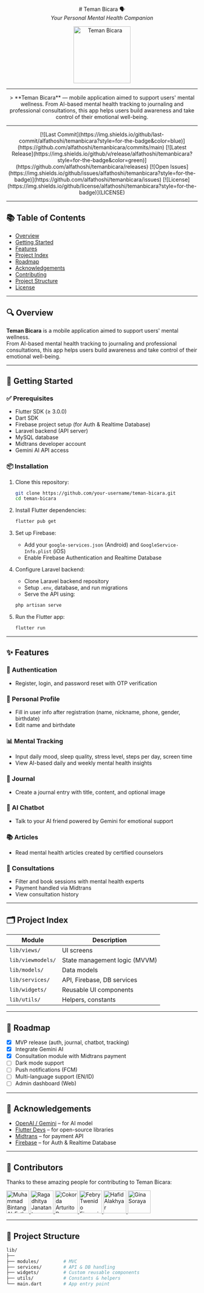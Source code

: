 <p align="center">
  # Teman Bicara 🗣️
  <br/>
  <i>Your Personal Mental Health Companion</i>
</p>

<p align="center">
  <img src="https://github.com/user-attachments/assets/c9104244-d7ce-48f2-8f84-ce426f678f31" alt="Teman Bicara" width="150"/>
</p>

---

<p align="center">
  > **Teman Bicara** — mobile application aimed to support users' mental wellness. From AI-based mental health tracking to journaling and professional consultations, this app helps users build awareness and take control of their emotional well-being.
</p>

---

<p align="center">
  [![Last Commit](https://img.shields.io/github/last-commit/alfathoshi/temanbicara?style=for-the-badge&color=blue)](https://github.com/alfathoshi/temanbicara/commits/main)
  [![Latest Release](https://img.shields.io/github/v/release/alfathoshi/temanbicara?style=for-the-badge&color=green)](https://github.com/alfathoshi/temanbicara/releases)
  [![Open Issues](https://img.shields.io/github/issues/alfathoshi/temanbicara?style=for-the-badge)](https://github.com/alfathoshi/temanbicara/issues)
  [![License](https://img.shields.io/github/license/alfathoshi/temanbicara?style=for-the-badge)](LICENSE)
</p>

---

## 📚 Table of Contents

- [Overview](#-overview)  
- [Getting Started](#-getting-started)  
- [Features](#-features)  
- [Project Index](#-project-index)  
- [Roadmap](#-roadmap)  
- [Acknowledgements](#-acknowledgements)  
- [Contributing](#-contributing)  
- [Project Structure](#-project-structure)  
- [License](#-license)  

---

## 🔍 Overview

**Teman Bicara** is a mobile application aimed to support users' mental wellness.  
From AI-based mental health tracking to journaling and professional consultations, this app helps users build awareness and take control of their emotional well-being.

---

## 🚀 Getting Started

### ✅ Prerequisites

- Flutter SDK (≥ 3.0.0)  
- Dart SDK  
- Firebase project setup (for Auth & Realtime Database)  
- Laravel backend (API server)  
- MySQL database  
- Midtrans developer account  
- Gemini AI API access  

### 📦 Installation

1. Clone this repository:

    ```bash
    git clone https://github.com/your-username/teman-bicara.git
    cd teman-bicara
    ```

2. Install Flutter dependencies:

    ```bash
    flutter pub get
    ```

3. Set up Firebase:

    - Add your `google-services.json` (Android) and `GoogleService-Info.plist` (iOS)  
    - Enable Firebase Authentication and Realtime Database  

4. Configure Laravel backend:

    - Clone Laravel backend repository  
    - Setup `.env`, database, and run migrations  
    - Serve the API using:

    ```bash
    php artisan serve
    ```

5. Run the Flutter app:

    ```bash
    flutter run
    ```

---

## ✨ Features

### 🔐 Authentication

- Register, login, and password reset with OTP verification  

### 👤 Personal Profile

- Fill in user info after registration (name, nickname, phone, gender, birthdate)  
- Edit name and birthdate  

### 📊 Mental Tracking

- Input daily mood, sleep quality, stress level, steps per day, screen time  
- View AI-based daily and weekly mental health insights  

### 📓 Journal

- Create a journal entry with title, content, and optional image  

### 🤖 AI Chatbot

- Talk to your AI friend powered by Gemini for emotional support  

### 📚 Articles

- Read mental health articles created by certified counselors  

### 💬 Consultations

- Filter and book sessions with mental health experts  
- Payment handled via Midtrans  
- View consultation history  

---

## 🗂️ Project Index

| Module            | Description                          |
|-------------------|--------------------------------------|
| `lib/views/`      | UI screens                           |
| `lib/viewmodels/` | State management logic (MVVM)        |
| `lib/models/`     | Data models                          |
| `lib/services/`   | API, Firebase, DB services           |
| `lib/widgets/`    | Reusable UI components               |
| `lib/utils/`      | Helpers, constants                   |

---

## 🧭 Roadmap

- [x] MVP release (auth, journal, chatbot, tracking)  
- [x] Integrate Gemini AI  
- [x] Consultation module with Midtrans payment  
- [ ] Dark mode support  
- [ ] Push notifications (FCM)  
- [ ] Multi-language support (EN/ID)  
- [ ] Admin dashboard (Web)  

---

## 🙌 Acknowledgements

- [OpenAI / Gemini](https://deepmind.google/technologies/gemini/) – for AI model  
- [Flutter Devs](https://flutter.dev) – for open-source libraries  
- [Midtrans](https://midtrans.com) – for payment API  
- [Firebase](https://firebase.google.com) – for Auth & Realtime Database  

---

## 👥 Contributors

Thanks to these amazing people for contributing to Teman Bicara:

<a href="https://github.com/alfathoshi">
  <img src="https://avatars.githubusercontent.com/u/134042931?v=4" width="60" alt="Muhammad Bintang Al-Fath"/>
</a>
<a href="https://github.com/Raga-Git">
  <img src="https://avatars.githubusercontent.com/u/57023126?s=130&v=4" width="60" alt="Ragadhitya Janatantra Koeshutama"/>
</a>
<a href="https://github.com/RevanArturito">
  <img src="https://avatars.githubusercontent.com/u/152382596?s=130&v=4" width="60" alt="Cokorda Arturito Revan Putra Diarta"/>
</a>
<a href="https://github.com/Febry3">
  <img src="https://avatars.githubusercontent.com/u/121351049?s=130&v=4" width="60" alt="Febry Twenido Firmanio"/>
</a>
<a href="https://github.com/hafiiddd">
  <img src="https://avatars.githubusercontent.com/u/120325516?s=130&v=4" width="60" alt="Hafid Alakhyar"/>
</a>
<a href="https://github.com/GinaSoraya">
  <img src="https://avatars.githubusercontent.com/u/153975036?s=130&v=4" width="60" alt="Gina Soraya"/>
</a>

---

## 🧱 Project Structure

```bash
lib/
├──
├── modules/         # MVC
├── services/        # API & DB handling
├── widgets/         # Custom reusable components
├── utils/           # Constants & helpers
└── main.dart        # App entry point
